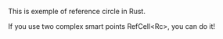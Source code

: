 This is exemple of reference circle in Rust.

If you use two complex smart points RefCell<Rc<List>>, you can do it!